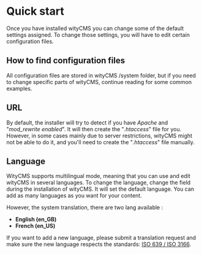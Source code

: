 # Quick start

Once you have installed wityCMS you can change some of the default settings assigned. To change those settings, you will have to edit certain configuration files.

## How to find configuration files

All configuration files are stored in wityCMS /system folder, but if you need to change specific parts of wityCMS, continue reading for some common examples.

## URL 

By default, the installer will try to detect if you have *Apache* and "*mod_rewrite enabled*". It will then create the "*.htaccess*" file for you. However, in some cases mainly due to server restrictions, wityCMS might not be able to do it, and you'll need to create the "*.htaccess*" file manually.

## Language

WityCMS supports multilingual mode, meaning that you can use and edit  wityCMS in several languages. To change the language, change the field during the installation of wityCMS. It will set the default language. You can add as many languages as you want for your content.

However, the system translation, there are two lang available :

* **English (en_GB)**
* **French (en_US)**

If you want to add a new language, please submit a translation request and make sure the new language respects the standards: [ISO 639 / ISO 3166](http://www.localeplanet.com/icu/).
